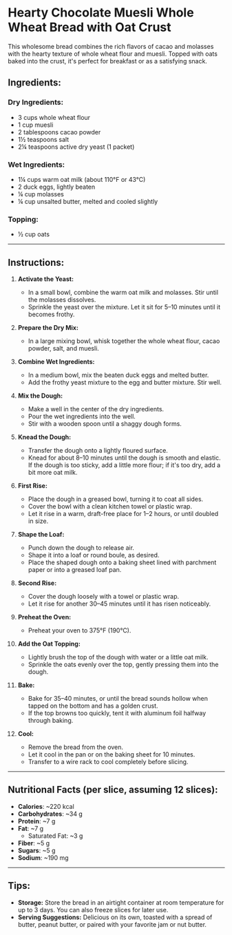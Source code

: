 # Hearty Chocolate Muesli Whole Wheat Bread with Oat Crust

This wholesome bread combines the rich flavors of cacao and molasses with the hearty texture of whole wheat flour and muesli. Topped with oats baked into the crust, it's perfect for breakfast or as a satisfying snack.

## Ingredients:

### Dry Ingredients:
- 3 cups whole wheat flour
- 1 cup muesli
- 2 tablespoons cacao powder
- 1½ teaspoons salt
- 2¼ teaspoons active dry yeast (1 packet)

### Wet Ingredients:
- 1¼ cups warm oat milk (about 110°F or 43°C)
- 2 duck eggs, lightly beaten
- ¼ cup molasses
- ¼ cup unsalted butter, melted and cooled slightly

### Topping:
- ½ cup oats

---

## Instructions:

1. **Activate the Yeast:**
   - In a small bowl, combine the warm oat milk and molasses. Stir until the molasses dissolves.
   - Sprinkle the yeast over the mixture. Let it sit for 5–10 minutes until it becomes frothy.

2. **Prepare the Dry Mix:**
   - In a large mixing bowl, whisk together the whole wheat flour, cacao powder, salt, and muesli.

3. **Combine Wet Ingredients:**
   - In a medium bowl, mix the beaten duck eggs and melted butter.
   - Add the frothy yeast mixture to the egg and butter mixture. Stir well.

4. **Mix the Dough:**
   - Make a well in the center of the dry ingredients.
   - Pour the wet ingredients into the well.
   - Stir with a wooden spoon until a shaggy dough forms.

5. **Knead the Dough:**
   - Transfer the dough onto a lightly floured surface.
   - Knead for about 8–10 minutes until the dough is smooth and elastic. If the dough is too sticky, add a little more flour; if it's too dry, add a bit more oat milk.

6. **First Rise:**
   - Place the dough in a greased bowl, turning it to coat all sides.
   - Cover the bowl with a clean kitchen towel or plastic wrap.
   - Let it rise in a warm, draft-free place for 1–2 hours, or until doubled in size.

7. **Shape the Loaf:**
   - Punch down the dough to release air.
   - Shape it into a loaf or round boule, as desired.
   - Place the shaped dough onto a baking sheet lined with parchment paper or into a greased loaf pan.

8. **Second Rise:**
   - Cover the dough loosely with a towel or plastic wrap.
   - Let it rise for another 30–45 minutes until it has risen noticeably.

9. **Preheat the Oven:**
   - Preheat your oven to 375°F (190°C).

10. **Add the Oat Topping:**
    - Lightly brush the top of the dough with water or a little oat milk.
    - Sprinkle the oats evenly over the top, gently pressing them into the dough.

11. **Bake:**
    - Bake for 35–40 minutes, or until the bread sounds hollow when tapped on the bottom and has a golden crust.
    - If the top browns too quickly, tent it with aluminum foil halfway through baking.

12. **Cool:**
    - Remove the bread from the oven.
    - Let it cool in the pan or on the baking sheet for 10 minutes.
    - Transfer to a wire rack to cool completely before slicing.

---

## Nutritional Facts (per slice, assuming 12 slices):
- **Calories**: ~220 kcal
- **Carbohydrates**: ~34 g
- **Protein**: ~7 g
- **Fat**: ~7 g
  - Saturated Fat: ~3 g
- **Fiber**: ~5 g
- **Sugars**: ~5 g
- **Sodium**: ~190 mg

---

## Tips:
- **Storage:** Store the bread in an airtight container at room temperature for up to 3 days. You can also freeze slices for later use.
- **Serving Suggestions:** Delicious on its own, toasted with a spread of butter, peanut butter, or paired with your favorite jam or nut butter.
